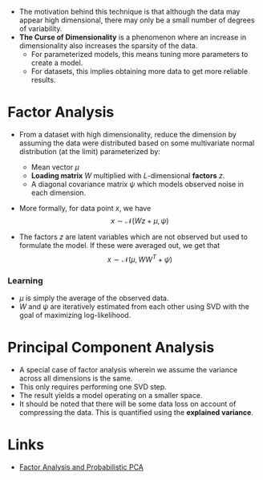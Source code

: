 * The motivation behind this technique is that although the data may appear high dimensional, there may only be a small number of degrees of variability.
* **The Curse of Dimensionality** is a phenomenon where an increase in dimensionality also increases the sparsity of the data. 
	* For parameterized models, this means tuning more parameters to create a model.
	* For datasets, this implies obtaining more data to get more reliable results.
# Factor Analysis
* From a dataset with high dimensionality, reduce the dimension by assuming the data were distributed based on some multivariate normal distribution (at the limit) parameterized by:
	* Mean vector $\mu$ 
	* **Loading matrix** $W$ multiplied with $L$-dimensional **factors** $z$. 
	* A diagonal covariance matrix $\psi$ which models observed noise in each dimension.
* More formally, for data point $x$, we have 
  $$x\sim \mathcal{N}(Wz+\mu, \psi)$$
  
* The factors $z$ are latent variables which are not observed but used to formulate the model. If these were averaged out, we get that 
  $$x\sim\mathcal{N}(\mu,WW^T + \psi)$$
  
### Learning
* $\mu$ is simply the average of the observed data.
* $W$ and $\psi$ are iteratively estimated from each other using SVD with the goal of maximizing log-likelihood.
# Principal Component Analysis
* A special case of factor analysis wherein we assume the variance across all dimensions is the same.
* This only requires performing one SVD step.
* The result yields a model operating on a smaller space. 
* It should be noted that there will be some data loss on account of compressing the data. This is quantified using the **explained variance**.
# Links
* [Factor Analysis and Probabilistic PCA](https://www.youtube.com/watch?v=lJ0cXPoEozg)